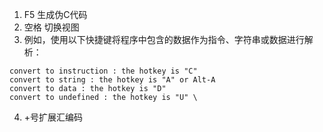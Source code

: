 1. F5 生成伪C代码 
2. 空格 切换视图
3. 例如，使用以下快捷键将程序中包含的数据作为指令、字符串或数据进行解析：
```
convert to instruction : the hotkey is "C"
convert to string : the hotkey is "A" or Alt-A
convert to data : the hotkey is "D"
convert to undefined : the hotkey is "U" \
```
4. +号扩展汇编码